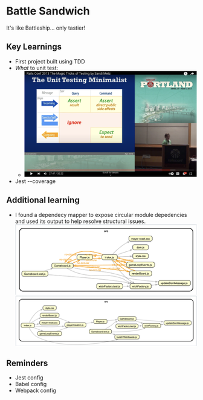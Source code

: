 # Battle Sandwich
It's like Battleship... only tastier!

## Key Learnings
- First project built using TDD
- *What* to unit test:
  - ![](./sandi-metz-what-to-test.png) 
- Jest --coverage

## Additional learning
- I found a dependecy mapper to expose circular module depedencies and used its output to help resolve structural issues.
![](./dist/old-map.png)
![](./dist/updated-map.png)

## Reminders
- Jest config
- Babel config
- Webpack config

